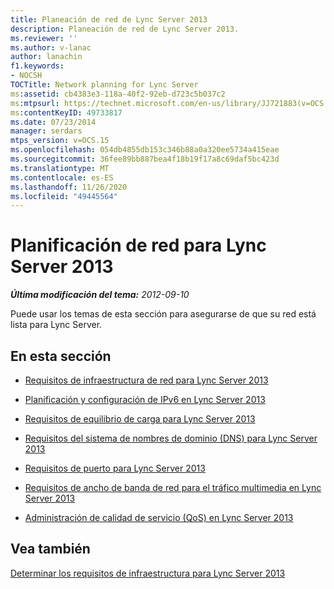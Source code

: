 ```yaml
---
title: Planeación de red de Lync Server 2013
description: Planeación de red de Lync Server 2013.
ms.reviewer: ''
ms.author: v-lanac
author: lanachin
f1.keywords:
- NOCSH
TOCTitle: Network planning for Lync Server
ms:assetid: cb4383e3-118a-40f2-92eb-d723c5b037c2
ms:mtpsurl: https://technet.microsoft.com/en-us/library/JJ721883(v=OCS.15)
ms:contentKeyID: 49733817
ms.date: 07/23/2014
manager: serdars
mtps_version: v=OCS.15
ms.openlocfilehash: 054db4855db153c346b88a0a320ee5734a415eae
ms.sourcegitcommit: 36fee89bb887bea4f18b19f17a8c69daf5bc423d
ms.translationtype: MT
ms.contentlocale: es-ES
ms.lasthandoff: 11/26/2020
ms.locfileid: "49445564"
---
```

# <a name="network-planning-for-lync-server-2013"></a>Planificación de red para Lync Server 2013

<div data-xmlns="http://www.w3.org/1999/xhtml">

<div class="topic" data-xmlns="http://www.w3.org/1999/xhtml" data-msxsl="urn:schemas-microsoft-com:xslt" data-cs="https://msdn.microsoft.com/">

<div data-asp="https://msdn2.microsoft.com/asp">



</div>

<div id="mainSection">

<div id="mainBody">

<span> </span>

_**Última modificación del tema:** 2012-09-10_

Puede usar los temas de esta sección para asegurarse de que su red está lista para Lync Server.

<div>

## <a name="in-this-section"></a>En esta sección

  - [Requisitos de infraestructura de red para Lync Server 2013](lync-server-2013-network-infrastructure-requirements.md)

  - [Planificación y configuración de IPv6 en Lync Server 2013](lync-server-2013-planning-for-and-configuring-ipv6.md)

  - [Requisitos de equilibrio de carga para Lync Server 2013](lync-server-2013-load-balancing-requirements.md)

  - [Requisitos del sistema de nombres de dominio (DNS) para Lync Server 2013](lync-server-2013-domain-name-system-dns-requirements.md)

  - [Requisitos de puerto para Lync Server 2013](lync-server-2013-port-requirements.md)

  - [Requisitos de ancho de banda de red para el tráfico multimedia en Lync Server 2013](lync-server-2013-network-bandwidth-requirements-for-media-traffic.md)

  - [Administración de calidad de servicio (QoS) en Lync Server 2013](lync-server-2013-managing-quality-of-service-qos.md)

</div>

<div>

## <a name="see-also"></a>Vea también


[Determinar los requisitos de infraestructura para Lync Server 2013](lync-server-2013-determining-your-infrastructure-requirements.md)  
  

</div>

</div>

<span> </span>

</div>

</div>

</div>

